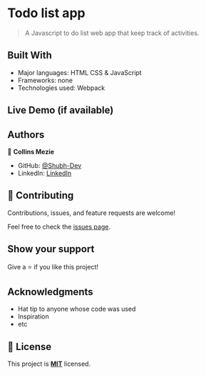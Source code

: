 # Todo list app

> A Javascript to do list web app that keep track of activities.

## Built With

- Major languages: HTML CSS & JavaScript
- Frameworks: none
- Technologies used: Webpack

## Live Demo (if available)

## Authors

👤 **Collins Mezie**

- GitHub: [@Shubh-Dev](https://github.com/collinsmezie)
- LinkedIn: [LinkedIn](https://linkedin.com/in/collinsmezie)

## 🤝 Contributing

Contributions, issues, and feature requests are welcome!

Feel free to check the [issues page](../../issues/).

## Show your support

Give a ⭐️ if you like this project!

## Acknowledgments

- Hat tip to anyone whose code was used
- Inspiration
- etc

## 📝 License

This project is **[MIT](./LICENSE.md)** licensed. 